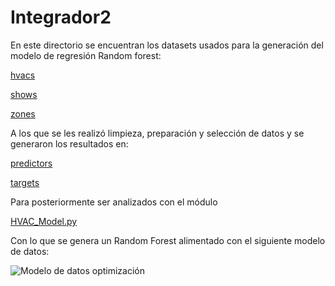 # Integrador2

En este directorio se encuentran los datasets usados para la generación del modelo de regresión Random forest:

[hvacs](tr_hvacs.xlsx)

[shows](tr_shows.xlsx)

[zones](tr_zones.xlsx)

A los que se les realizó limpieza, preparación y selección de datos y se generaron los resultados en:

[predictors](predictors.xlsx)

[targets](target.xlsx)

Para posteriormente ser analizados con el módulo

[HVAC_Model.py](../HVAC_Model.py)

Con lo que se genera un Random Forest alimentado con el siguiente modelo de datos:

![Modelo de datos optimización](https://github.com/eafit-201710044010/Integrador2/blob/master/optimizaci%C3%B3n/input/Modelo%20de%20datos.jpeg)
